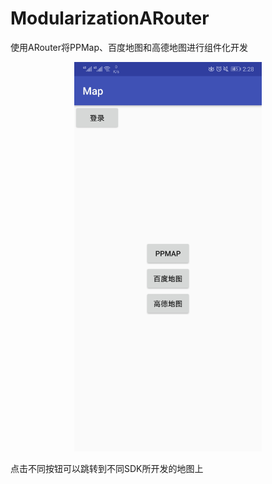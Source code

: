 # ModularizationARouter
使用ARouter将PPMap、百度地图和高德地图进行组件化开发

<div align=center><img width="300" src="https://github.com/Tomdogs/ModularizationARouter/raw/master/screenshots/概览.jpg"/></div>

点击不同按钮可以跳转到不同SDK所开发的地图上
